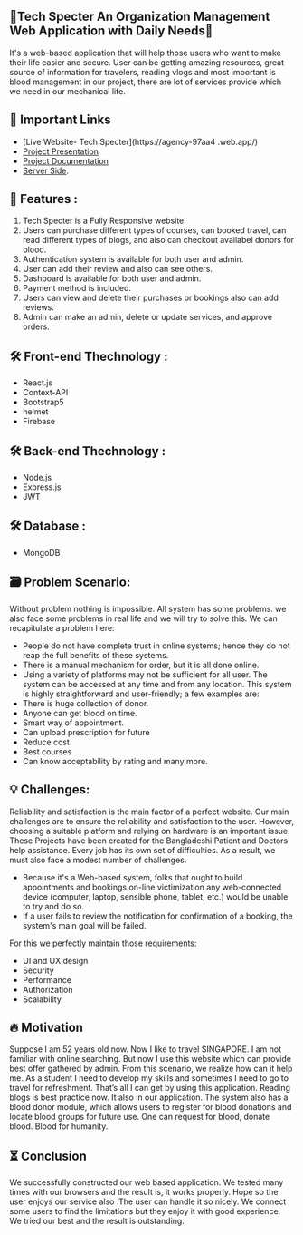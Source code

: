 ## 📌Tech Specter An Organization Management Web Application with Daily Needs📌

It's a web-based application that will help those users who want to make their life easier and secure. User can be getting amazing resources, great source of information for travelers, reading vlogs and most important is blood management in our project, there are lot of services provide which we need in our mechanical life.

    
## 🚀 Important Links

- [Live Website- Tech Specter](https://agency-97aa4   .web.app/)
- [Project Presentation](https://docs.google.com/presentation/d/1O11rhGDIw7LHqvoPr_UsC3YpMGp1UbJh/edit?usp=share_link&ouid=109756157162586402730&rtpof=true&sd=true)
- [Project Documentation](https://drive.google.com/file/d/1tOQI7dNMEWEoLmJH5NdPcDhLLxtFvLZU/view?usp=share_link)
- [Server Side](https://github.com/shahidmonowarr/tech-specter-server).

## 💎 Features :

01. Tech Specter is a Fully Responsive website.
02. Users can purchase different types of courses, can booked travel, can read different types of blogs, and also can checkout availabel donors for blood.
03. Authentication system is available for both user and admin.
04. User can add their review and also can see others.
05. Dashboard is available for both user and admin.
06. Payment method is included. 
07. Users can view and delete their purchases or bookings also can add reviews. 
08. Admin can make an admin, delete or update services, and approve orders.

## 🛠 Front-end Thechnology : 
* React.js
* Context-API
* Bootstrap5
* helmet
* Firebase

## 🛠 Back-end Thechnology : 
* Node.js
* Express.js
* JWT

## 🛠 Database : 
* MongoDB

## 🗃️ Problem Scenario: 
Without problem nothing is impossible. All system has some problems. we also face some problems in real life and we will try to solve this.
We can recapitulate a problem here:
* People do not have complete trust in online systems; hence they do not reap the full benefits of these systems.
* There is a manual mechanism for order, but it is all done online.
* Using a variety of platforms may not be sufficient for all user.
The system can be accessed at any time and from any location. This system is highly straightforward and user-friendly; a few examples are:
* There is huge collection of donor.
* Anyone can get blood on time.
* Smart way of appointment.
* Can upload prescription for future
* Reduce cost
* Best courses
* Can know acceptability by rating and many more.

## 💡 Challenges: 
Reliability and satisfaction is the main factor of a perfect website. Our main challenges are to ensure the reliability and satisfaction to the user. However, choosing a suitable platform and relying on hardware is an important issue. These Projects have been created for the Bangladeshi Patient and Doctors help assistance.
Every job has its own set of difficulties. As a result, we must also face a modest number of challenges.
* Because it's a Web-based system, folks that ought to build appointments and
bookings on-line victimization any web-connected device (computer, laptop,
sensible phone, tablet, etc.) would be unable to try and do so.
* If a user fails to review the notification for confirmation of a booking, the
system's main goal will be failed. 

For this we perfectly maintain those requirements:

* UI and UX design
* Security
* Performance
* Authorization
* Scalability
   
    
## 🔥 Motivation
Suppose I am 52 years old now. Now I like to travel SINGAPORE. I am not familiar with online searching. But now I use this website which can provide best offer gathered by admin. From this scenario, we realize how can it help me. As a student I need to develop my skills and sometimes I need to go to travel for refreshment. That’s all I can get by using this application. Reading blogs is best practice now. It also in our application. The system also has a blood donor module, which allows users to register for blood donations and locate blood groups for future use. One can request for blood, donate blood. Blood for humanity.

## ⏳ Conclusion
We successfully constructed our web based application. We tested many times with our browsers and the result is, it works properly. Hope so the user enjoys our service also .The user can handle it so nicely. We connect some users to find the limitations but they enjoy it with good experience. We tried our best and the result is outstanding.
